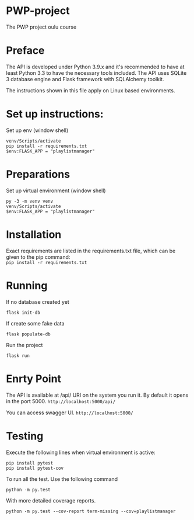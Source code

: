 # PWP-project
 The PWP project oulu course
 

# Preface

The API is developed under Python 3.9.x and it's recommended to have at least Python 3.3 to have the necessary tools included. The API uses SQLite 3 database engine and Flask framework with SQLAlchemy toolkit.

The instructions shown in this file apply on Linux based environments.

# Set up instructions:
Set up env (window shell)
 ```console
 venv/Scripts/activate
 pip install -r requirements.txt
 $env:FLASK_APP = "playlistmanager"
 ```
 

# Preparations
Set up virtual environment (window shell)
 ```console
 py -3 -m venv venv
 venv/Scripts/activate
 $env:FLASK_APP = "playlistmanager"
 ```

# Installation
Exact requirements are listed in the requirements.txt file, which can be given to the pip command:  
```pip install -r requirements.txt```

# Running

 If no database created yet
 ```console
 flask init-db
 ```
 If create some fake data
 ```console
 flask populate-db
 ```
 
 Run the project
 ```console
 flask run
 ```
# Enrty Point

The API is available at /api/ URI on the system you run it. By default it opens in the port 5000.
```http://localhost:5000/api/```

You can access swagger UI.
```http://localhost:5000/```

# Testing

Execute the following lines when virtual environment is active:  
```
pip install pytest
pip install pytest-cov
```

To run all the test. Use the following command
```
python -m py.test
```
With more detailed coverage reports.
```
python -m py.test --cov-report term-missing --cov=playlistmanager
```
